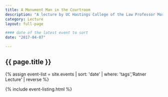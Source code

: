 ```yaml
---
title: A Monument Man in the Courtroom
description: "A lecture by UC Hastings College of the Law Professor Morris Ratner"
category: Lecture
layout: full-page

#### date of the latest event to sort
date: "2017-04-07"

---
```

<section id="main-content">
<div class="grid-container large">
<section class="heading">
<h2 class="underline">{{ page.title }}</h2>
</section>

<div class="events-card-list fade-out-siblings">
{% assign event-list = site.events | sort: 'date' | where: 'tags','Ratner Lecture' | reverse %}

{% include event-listing.html %}

